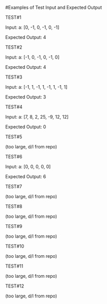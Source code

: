  #Examples of Test Input and Expected Output


TEST#1

Input: a: [0, -1, 0, -1, 0, -1]

Expected Output: 4



TEST#2

Input: a: [-1, 0, -1, 0, -1, 0]

Expected Output: 4



TEST#3

Input: a: [-1, 1, -1, 1, -1, 1, -1, 1]

Expected Output: 3



TEST#4

Input: a: [7, 8, 2, 25, -9, 12, 12]

Expected Output: 0

TEST#5

(too large, d/l from repo)

TEST#6

Input: a: [0, 0, 0, 0, 0]

Expected Output: 6

TEST#7

(too large, d/l from repo)

TEST#8

(too large, d/l from repo)

TEST#9

(too large, d/l from repo)

TEST#10

(too large, d/l from repo)

TEST#11

(too large, d/l from repo)

TEST#12

(too large, d/l from repo)

